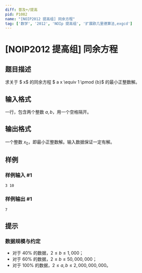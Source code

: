 ```yaml
---
diff: 普及+/提高
pid: P1082
name: "[NOIP2012 提高组] 同余方程"
tag: ['数学', '2012', 'NOIp 提高组', '扩展欧几里德算法,exgcd']
---
```

# [NOIP2012 提高组] 同余方程
## 题目描述

求关于 $ x$ 的同余方程 $ a x \equiv 1 \pmod {b}$ 的最小正整数解。

## 输入格式

一行，包含两个整数 $a,b$，用一个空格隔开。

## 输出格式

一个整数 $x_0$，即最小正整数解。输入数据保证一定有解。

## 样例

### 样例输入 #1
```
3 10
```
### 样例输出 #1
```
7
```
## 提示

### 数据规模与约定

- 对于 $40\%$ 的数据，$2 ≤b≤ 1,000$；
- 对于 $60\%$ 的数据，$2 ≤b≤ 50,000,000$；
- 对于 $100\%$ 的数据，$2 ≤a, b≤ 2,000,000,000$。


